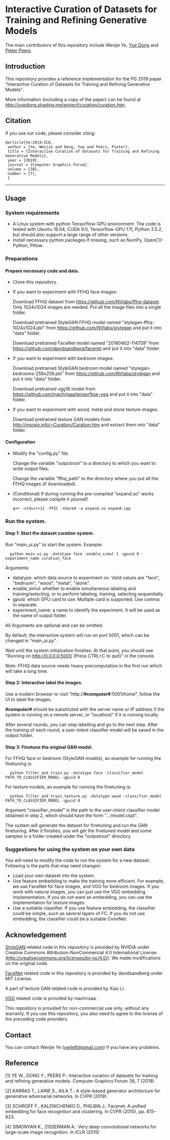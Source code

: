 # Interactive Curation of Datasets for Training and Refining Generative Models

The main contributors of this repository include Wenjie Ye, [Yue Dong](http://yuedong.shading.me) and [Pieter Peers](http://www.cs.wm.edu/~ppeers/).

## Introduction

This repository provides a reference implementation for the PG 2019 paper "Interactive Curation of Datasets for Training and Refining Generative Models".

More information (including a copy of the paper) can be found at http://yuedong.shading.me/project/curation/curation.htm.

## Citation
If you use our code, please consider citing:

```
@article{Ye:2019:ICD, 
 author = {Ye, Wenjie and Dong, Yue and Peers, Pieter},
 title = {Interactive Curation of Datasets for Training and Refining Generative Models},
 year = {2019},
 journal = {Computer Graphics Forum},
 volume = {38},
 number = {7},
 }
```

----------------------------------------------------------------
## Usage

### System requirements
- A Linux system with python Tensorflow-GPU environment. The code is tested with Ubuntu 16.04, CUDA 9.0, Tensorflow-GPU 1.11, Python 3.5.2, but should also support a large range of other versions. 
- Install necessary python packages if missing, such as NumPy, OpenCV-Python, Pillow. 

### Preparations
#### Prepare necessary code and data.
- Clone this repository.
- If you want to experiment with FFHQ face images:

    Download FFHQ dataset from https://github.com/NVlabs/ffhq-dataset. Only 1024x1024 images are needed. Put all the image files into a single folder. 

    Download pretrained StyleGAN FFHQ model named "stylegan-ffhq-1024x1024.pkl" from https://github.com/NVlabs/stylegan and put it into "data" folder. 

    Download pretrained FaceNet model named "20180402-114759" from https://github.com/davidsandberg/facenet and put it into "data" folder.

- If you want to experiment with bedroom images:

    Download pretrained StyleGAN bedroom model named "stylegan-bedrooms-256x256.pkl" from https://github.com/NVlabs/stylegan and put it into "data" folder. 

    Download pretrained vgg16 model from https://github.com/machrisaa/tensorflow-vgg and put it into "data" folder.

- If you want to experiment with wood, metal and stone texture images:

    Download pretrained texture GAN models from http://msraig.info/~Curation/Curation.htm and extract them into "data" folder. 

#### Configuration
- Modify the "config.py" file.

    Change the variable "outputroot" to a directory to which you want to write output files. 

    Change the variable "ffhq_path" to the directory where you put all the FFHQ images (if downloaded). 

- (Conditional) If during running the pre-compiled "expand.so" works incorrect, please compile it yourself. 

      g++ -std=c++11 -fPIC -shared -o expand.so expand.cpp

### Run the system.
#### Step 1: Start the dataset curation system. 
Run "main_ui.py" to start the system. Example:

      python main_ui.py -datatype face -enable_simul 1 -gpuid 0 -experiment_name curation_face

Arguments:
- datatype: which data source to experiment on. Valid values are "face", "bedroom", "wood", "metal", "stone". 
- enable_simul: whether to enable simultaneous labeling and training/selecting, or to perform labeling, training, selecting sequentially. 
- gpuid: which GPU card to use. Multiple card is supported. Use comma to separate.
- experiment_name: a name to identify the experiment. It will be used as the name of output folder.

All Arguments are optional and can be omitted. 

By default, the interactive system will run on port 5001, which can be changed in "main_ui.py".

Wait until the system initialzation finishes. At that point, you should see "Running on http://0.0.0.0:5001/ (Press CTRL+C to quit)" in the console. 

Note: FFHQ data source needs heavy precomputation in the first run which will take a long time. 

#### Step 2: Interactive label the images. 
Use a modern browser to visit "http://**#computer#**:5001/home", follow the UI to label the images. 

**#computer#** should be substituted with the server name or IP address if the system is running on a remote server, or "localhost" if it is running locally. 

After several rounds, you can stop labelling and go to the next step. After the training of each round, a user-intent classifier model will be saved in the output folder. 

#### Step 3: Finetune the original GAN model. 
For FFHQ face or bedroom (StyleGAN models), an example for running the finetuning is:

      python filter_and_train.py -datatype face -classifier_model PATH_TO_CLASSIFIER_MODEL -gpuid 0

For texture models, an example for running the finetuning is:

      python filter_and_train_texture.py -datatype wood -classifier_model PATH_TO_CLASSIFIER_MODEL -gpuid 0

Argument "classifier_model" is the path to the user-intent classifier model obtained in step 2, which should have the form ".../model.ckpt".

The system will generate the dataset for finetuning and run the GAN finetuning. After it finishes, you will get the finetuned model and some samples in a folder created under the "outputroot" directory. 

### Suggestions for using the system on your own data
You will need to modify the code to run the system for a new dataset. Following is the parts that may need changes:
- Load your own dataset into the system. 
- Use feature embedding to make the training more efficient. For example, we use FaceNet for face images, and VGG for bedroom images. If you work with natural images, you can just use the VGG embedding implementation. If you do not want an embedding, you can use the implementation for texture images. 
- Use a suitable classifier. If you use feature embedding, the classifier could be simple, such as several layers of FC. If you do not use embedding, the classifier could be a suitable ConvNet. 


## Acknowledgement
[StyleGAN](https://github.com/NVlabs/stylegan) related code in this repository is provided by NVIDIA under Creative Commons Attribution-NonCommercial 4.0 International License (http://creativecommons.org/licenses/by-nc/4.0/). We made modifications on the original code. 

[FaceNet](https://github.com/davidsandberg/facenet) related code in this repository is provided by davidsandberg under MIT License.

A part of texture GAN related code is provided by Xiao Li. 

[VGG](https://github.com/machrisaa/tensorflow-vgg) related code is provided by machrisaa. 

This repository is provided for non-commercial use only, without any warranty. If you use this repository, you also need to agree to the license of the preceding code providers. 

## Contact
You can contact Wenjie Ye (ywjleft@gmail.com) if you have any problems.

## Reference
[1] YE W., DONG Y., PEERS P.: Interactive curation of datasets for training and refining generative models. Computer Graphics Forum 38, 7 (2019). 

[2] KARRAS T., LAINE S., AILA T.: A style-based generator architecture for generative adversarial networks. In CVPR (2019). 

[3] SCHROFF F., KALENICHENKO D., PHILBIN J.: Facenet: A unified embedding for face recognition and clustering. In CVPR (2015), pp. 815–823.

[4] SIMONYAN K., ZISSERMAN A.: Very deep convolutional networks for large-scale image recognition. In ICLR (2015)

